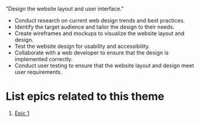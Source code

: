 "Design the website layout and user interface."

* Conduct research on current web design trends and best practices.
* Identify the target audience and tailor the design to their needs.
* Create wireframes and mockups to visualize the website layout and design.
* Test the website design for usability and accessibility.
* Collaborate with a web developer to ensure that the design is implemented correctly.
* Conduct user testing to ensure that the website layout and design meet user requirements.


# List epics related to this theme
1. [Epic 1](../../../../documentation/templates/theme/initiatives/epics/epic_template.md)
